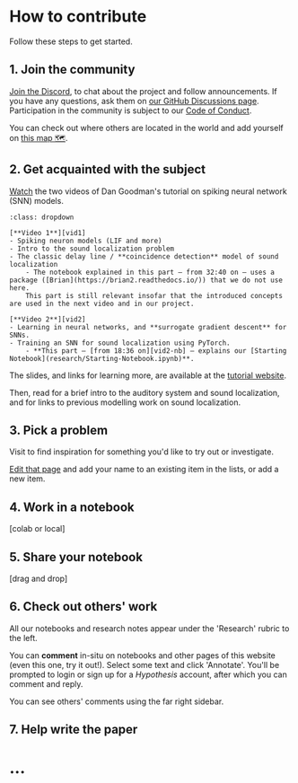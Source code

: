 
# How to contribute

Follow these steps to get started.


## 1. Join the community

[Join the Discord](https://discord.gg/GtdS9tQyU7), to chat about the project and follow announcements. <!-- (This is a never-expiring discord invite link) -->
If you have any questions, ask them on [our GitHub Discussions page](https://github.com/comob-project/snn-sound-localization/discussions).
Participation in the community is subject to our [Code of Conduct](Code-of-Conduct.md).

You can check out where others are located in the world and add yourself on [this map 🗺](https://getethermap.org/m/comob).


## 2. Get acquainted with the subject

[Watch][vids-pl] the two videos of Dan Goodman's tutorial on spiking neural network (SNN) models.

<!-- The following is MyST syntax to create a collapsible container.
     See: https://jupyterbook.org/en/stable/interactive/hiding.html
-->
```{admonition} Topics covered in the videos
:class: dropdown

[**Video 1**][vid1]
- Spiking neuron models (LIF and more)
- Intro to the sound localization problem
- The classic delay line / **coincidence detection** model of sound localization
    - The notebook explained in this part — from 32:40 on — uses a package ([Brian](https://brian2.readthedocs.io/)) that we do not use here.
    This part is still relevant insofar that the introduced concepts are used in the next video and in our project.

[**Video 2**][vid2]
- Learning in neural networks, and **surrogate gradient descent** for SNNs.
- Training an SNN for sound localization using PyTorch.
    - **This part — [from 18:36 on][vid2-nb] — explains our [Starting Notebook](research/Starting-Notebook.ipynb)**.
```
The slides, and links for learning more, are available at the [tutorial website](https://neural-reckoning.github.io/cosyne-tutorial-2022/).

[vids-pl]: https://www.youtube.com/playlist?list=PL09WqqDbQWHGJd7Il3yVxiBts5nRSxvJ4
[vid1]: https://www.youtube.com/watch?v=GTXTQ_sOxak&list=PL09WqqDbQWHGJd7Il3yVxiBts5nRSxvJ4&index=1
[vid2]: https://www.youtube.com/watch?v=rfck_p0JrIc&list=PL09WqqDbQWHGJd7Il3yVxiBts5nRSxvJ4&index=2
[vid2-nb]: https://youtu.be/rfck_p0JrIc?list=PL09WqqDbQWHGJd7Il3yVxiBts5nRSxvJ4&t=1116


Then, read [](research/Background.md) for a brief intro to the auditory system and sound localization, and for links to previous modelling work on sound localization.


## 3. Pick a problem

Visit [](research/Questions.md) to find inspiration for something you'd like to try out or investigate.

<!-- fork -->

[Edit that page](https://github.com/comob-project/snn-sound-localization/edit/main/research/Questions.md) and add your name to an existing item in the lists, or add a new item.

<!-- todo: how to collaps box. mayb text on page ipso (not so important) -->


## 4. Work in a notebook

[colab or local]


## 5. Share your notebook

[drag and drop]


## 6. Check out others' work

All our notebooks and research notes appear under the 'Research' rubric to the left.

You can **comment** in-situ on notebooks and other pages of this website (even this one, try it out!). Select some text and click 'Annotate'. You'll be prompted to login or sign up for a _Hypothesis_ account, after which you can comment and reply.

You can see others' comments using the far right sidebar.


## 7. Help write the paper


# ...


<!-- If you are already a member of the [COMOB github organization][1]: simply drag and drop your notebook file into the [`notebooks` directory on github][2].
Choose 'commit directly to the `main` branch' and press the 'Commit changes' button.
The website will be rebuilt automatically, and your notebook should appear on the website when this is done (the website build status can be checked [here][3])

If not, [fork the project, make PR], we'll merge and add you as org member so you can do as above.


pieter test → fork, then upload in your repo (it'll prompt to PR)

what about changes. drag and drop overwrite? yes :)

can colab edit? no. so: File > Download .ipynb > [upload as before]

[1]: https://github.com/comob-project
[2]: https://github.com/comob-project/snn-sound-localization/tree/main/notebooks
[3]: https://github.com/comob-project/snn-sound-localization/actions/workflows/deploy-web.yml -->
